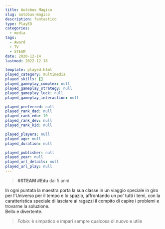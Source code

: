 ```yaml
---
title: Autobus Magico
slug: autobus-magico
description: fantastico
type: PlayED
categories:
  - media
tags:
  - Award
  - TV
  - STEAM
date: 2020-12-14
lastmod: 2022-12-18

template: played.html
played_category: multimedia
played_skills: []
played_gameplay_complex: null
played_gameplay_strategy: null
played_gameplay_luck: null
played_gameplay_interaction: null

played_preferred: null
played_rank_dad: null
played_rank_edu: 10
played_rank_dev: null
played_rank_kid: null

played_players: null
played_age: null
played_duration: null

played_publisher: null
played_year: null
played_url_details: null
played_url_play: null
---
```


> **#STEAM #Edu**
> dai 5 anni

In ogni puntata la maestra porta la sua classe in un viaggio speciale in giro per l'Universo per il tempo e lo spazio, affrontando un po' tutti i temi, con la caratteristica speciale di lasciare ai ragazzi il compito di capire i problemi e trovarne la soluzione.  
Bello e divertente.

> *Fabio:*
> è simpatico e impari sempre qualcosa di nuovo e utile



